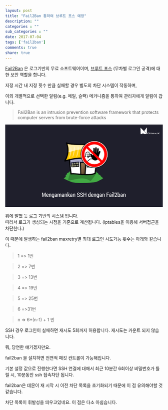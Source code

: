 ```yaml
---
layout: post
title: "Fail2Ban 통하여 브루트 포스 예방"
description: ""
categories : ""
sub_categories : ""
date: 2017-07-04
tags: ['fail2ban']
comments: true
share: true
---
```


[Fail2Ban](https://www.fail2ban.org/wiki/index.php/Main_Page) 은 로그기반의 무료
소프트웨어이며, [브루트
포스](https://namu.wiki/w/%EB%B8%8C%EB%A3%A8%ED%8A%B8%20%ED%8F%AC%EC%8A%A4) (무차별
로그인 공격)에 대한 보안 역할을 합니다.

지정 시간 내 지정 횟수 만큼 실패할 경우 별도의 차단 시스템이 작동하며,

이외 개별적으로 선택한 알림(e.g. 메일, 슬랙) 메커니즘을 통하여 관리자에게 알림이 갑니다.

  

  

> Fail2Ban is an intrusion prevention software framework that protects
computer servers from brute-force attacks

  

  

![](/assets/images/posts/772/257ED644595B63542DCD50.PNG)

  

  

  

위에 말했 듯 로그 기반의 시스템 입니다.  
따라서 로그가 생성되는 시점을 기준으로 계산됩니다. (iptables을 이용해 서버접근을 차단한다.)

  

이 때문에 발생하는 fail2ban maxretry별 최대 로그인 시도가능 횟수는 아래와 같습니다.

  

  

> 1 => 1번

>

> 2 => 7번

>

> 3 => 13번

>

> 4 => 19번

>

> 5 => 25번

>

> 6 =>31번

>

>  

>

> n => 6*(n-1) + 1 번

  

  

SSH 경우 로그인이 실패하면 재시도 5회까지 허용합니다. 재시도는 카운트 되지 않습니다.

뭐, 당연한 얘기겠지만요.

  

  

fail2ban 을 설치하면 전연적 패킷 컨트롤이 가능해집니다.

기본 설정 값으로 진행한다면 SSH 연결에 대해서 최근 10분간 6회이상 비밀번호가 틀릴 시, 10분동안 ssh 접속차단 됩니다.

  

  

fail2ban은 데몬이 재 시작 시 이전 차단 목록을 초기화되기 때문에 이 점 유의해야할 것 같습니다.

차단 목록이 휘발성을 띄우고있네요. 이 점은 다소 아쉽습니다.

